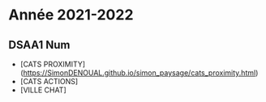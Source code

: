 
# Année 2021-2022

## DSAA1 Num

* [CATS PROXIMITY] (https://SimonDENOUAL.github.io/simon_paysage/cats_proximity.html)
* [CATS ACTIONS]
* [VILLE CHAT]
